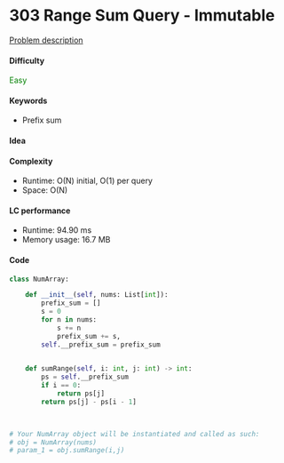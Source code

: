 303 Range Sum Query - Immutable
=======================
[Problem description](https://leetcode.com/problems/range-sum-query-immutable/)

#### Difficulty
<span style="color:green">Easy</span>

#### Keywords
- Prefix sum

#### Idea


#### Complexity
- Runtime: O(N) initial, O(1) per query
- Space: O(N)

#### LC performance
- Runtime: 94.90 ms
- Memory usage: 16.7 MB

#### Code
```python
class NumArray:

    def __init__(self, nums: List[int]):
        prefix_sum = []
        s = 0
        for n in nums:
            s += n
            prefix_sum += s,
        self.__prefix_sum = prefix_sum
        

    def sumRange(self, i: int, j: int) -> int:
        ps = self.__prefix_sum 
        if i == 0:
            return ps[j]
        return ps[j] - ps[i - 1]
        


# Your NumArray object will be instantiated and called as such:
# obj = NumArray(nums)
# param_1 = obj.sumRange(i,j)
```